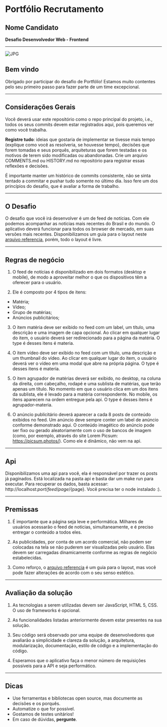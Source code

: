# Portfólio Recrutamento

## Nome Candidato
**Desafio Desenvolvedor Web - Frontend**

---
![JPG](https://github.com/globoi/portfolio-desafio/assets/7443856/90c0c5c8-c08e-4b89-974e-74056ad00f4b)

## Bem vindo

Obrigado por participar do desafio de Portfólio! Estamos muito contentes pelo seu primeiro passo para fazer parte de um time excepcional.

-------------------------------------------------------------------------------
## Considerações Gerais
Você deverá usar este repositório como o repo principal do projeto, i.e., todos os seus commits devem estar registrados aqui, pois queremos ver como você trabalha.

**Registre tudo**: ideias que gostaria de implementar se tivesse mais tempo (explique como você as resolveria, se houvesse tempo), decisões que forem tomadas e seus porquês, arquiteturas que forem testadas e os motivos de terem sido modificadas ou abandonadas. Crie um arquivo COMMENTS.md ou HISTORY.md no repositório para registrar essas reflexões e decisões.

É importante manter um histórico de commits consistente, não se sinta tentado a commitar e pushar tudo somente no último dia. Isso fere um dos princípios do desafio, que é avaliar a forma de trabalho.

-------------------------------------------------------------------------------
## O Desafio
O desafio que você irá desenvolver é um de feed de notícias. Com ele podemos acompanhar as notícias mais recentes do Brasil e do mundo.
O aplicativo deverá funcionar para todos os browser de mercado, em suas versões mais recentes.
Disponibilizamos um guia para o layout neste [arquivo referencia](https://bit.ly/3ls3dYg), porém, todo o layout é livre.

-------------------------------------------------------------------------------
## Regras de negócio

1. O feed de notícias é disponibilizado em dois formatos (desktop e mobile), de modo a aproveitar melhor o que os dispositivos têm a oferecer para o usuário.

2. Ele é composto por 4 tipos de itens:
* Matéria;
* Vídeo;
* Grupo de matérias;
* Anúncios publicitários;

3. O item matéria deve ser exibido no feed com um label, um título, uma descrição e uma imagem de capa opcional. Ao clicar em qualquer lugar do item, o usuário deverá ser redirecionado para a página da matéria. O type é desses itens é materia.

4. O item vídeo deve ser exibido no feed com um título, uma descrição e um thumbnail do vídeo. Ao clicar em qualquer lugar do item, o usuário deverá ver o vídeo em uma modal que abre na própria página. O type é desses itens é materia.

5. O item agrupador de matérias deverá ser exibido, no desktop, na coluna da direita, com cabeçalho, rodapé e uma sublista de matérias, que terão apenas um título. No momento em que o usuário clica em um dos itens da sublista, ele é levado para a matéria correspondente. No mobile, os itens aparecem na ordem entregue pela api. O type é desses itens é agrupador-materia.

6. O anúncio publicitário deverá aparecer a cada 8 posts de conteúdo exibidos no feed. Um anúncio deve sempre conter um label de anúncio conforme demonstrado aqui. O conteúdo imagético do anúncio pode ser fixo ou gerado aleatoriamente com o uso de bancos de imagem (como, por exemplo, através do site Lorem Picsum: https://picsum.photos/). Como ele é dinâmico, não vem na api.

------------------------------------------------------------------------------
## Api
Disponibilizamos uma api para você, ela é responsável por trazer os posts já paginados. Está localizada na pasta api e basta dar um make run para executar. Para recuperar os dados, basta acessar: http://localhost:${port}/feed/page/${page}. Você precisa ter o node instalado :).

------------------------------------------------------------------------------
## Premissas

1. É importante que a página seja leve e performática. Milhares de usuários acessarão o feed de notícias, simultaneamente, e é preciso entregar o conteúdo a todos eles.

2. As publicidades, por conta de um acordo comercial, não podem ser colocadas na tela se não puderem ser visualizadas pelo usuário. Elas devem ser carregadas dinamicamente conforme as regras de negócio estabelecidas.

3. Como reforço, o [arquivo referencia](https://bit.ly/3ls3dYg) é um guia para o layout, mas você pode fazer alterações de acordo com o seu senso estético.

------------------------------------------------------------------------------
## Avaliação da solução

1. As tecnologias a serem utilizadas devem ser JavaScript, HTML 5, CSS. O uso de frameworks é opcional.

2. As funcionalidades listadas anteriormente devem estar presentes na sua solução.

3. Seu código será observado por uma equipe de desenvolvedores que avaliarão a simplicidade e clareza da solução, a arquitetura, modularização, documentação, estilo de código e a implementação do código.

4. Esperamos que o aplicativo faça o menor número de requisições possíveis para a API e seja performático.

-------------------------------------------------------------------------------
## Dicas
* Use ferramentas e bibliotecas open source, mas documente as decisões e os porquês.
* Automatize o que for possível.
* Gostamos de testes unitários!
* Em caso de dúvidas, **pergunte**.
